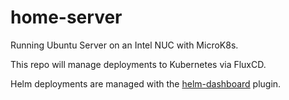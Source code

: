 # home-server

Running Ubuntu Server on an Intel NUC with MicroK8s.

This repo will manage deployments to Kubernetes via FluxCD.

Helm deployments are managed with the [helm-dashboard](https://github.com/komodorio/helm-dashboard) plugin.